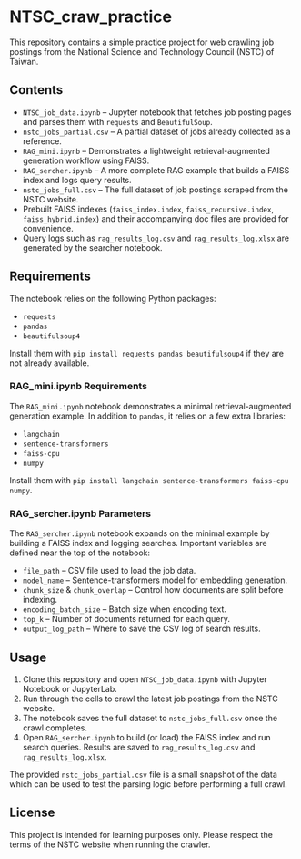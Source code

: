 # NTSC_craw_practice

This repository contains a simple practice project for web crawling job postings from the National Science and Technology Council (NSTC) of Taiwan.

## Contents

- `NTSC_job_data.ipynb` – Jupyter notebook that fetches job posting pages and parses them with `requests` and `BeautifulSoup`.
- `nstc_jobs_partial.csv` – A partial dataset of jobs already collected as a reference.
- `RAG_mini.ipynb` – Demonstrates a lightweight retrieval-augmented generation workflow using FAISS.
- `RAG_sercher.ipynb` – A more complete RAG example that builds a FAISS index and logs query results.
- `nstc_jobs_full.csv` – The full dataset of job postings scraped from the NSTC website.
- Prebuilt FAISS indexes (`faiss_index.index`, `faiss_recursive.index`, `faiss_hybrid.index`) and their accompanying doc files are provided for convenience.
- Query logs such as `rag_results_log.csv` and `rag_results_log.xlsx` are generated by the searcher notebook.

## Requirements

The notebook relies on the following Python packages:

- `requests`
- `pandas`
- `beautifulsoup4`

Install them with `pip install requests pandas beautifulsoup4` if they are not already available.

### RAG_mini.ipynb Requirements

The `RAG_mini.ipynb` notebook demonstrates a minimal retrieval-augmented generation example. In addition to `pandas`, it relies on a few extra libraries:

- `langchain`
- `sentence-transformers`
- `faiss-cpu`
- `numpy`

Install them with `pip install langchain sentence-transformers faiss-cpu numpy`.

### RAG_sercher.ipynb Parameters

The `RAG_sercher.ipynb` notebook expands on the minimal example by building a FAISS index and logging searches.
Important variables are defined near the top of the notebook:

- `file_path` – CSV file used to load the job data.
- `model_name` – Sentence-transformers model for embedding generation.
- `chunk_size` & `chunk_overlap` – Control how documents are split before indexing.
- `encoding_batch_size` – Batch size when encoding text.
- `top_k` – Number of documents returned for each query.
- `output_log_path` – Where to save the CSV log of search results.

## Usage

1. Clone this repository and open `NTSC_job_data.ipynb` with Jupyter Notebook or JupyterLab.
2. Run through the cells to crawl the latest job postings from the NSTC website.
3. The notebook saves the full dataset to `nstc_jobs_full.csv` once the crawl completes.
4. Open `RAG_sercher.ipynb` to build (or load) the FAISS index and run search queries. Results are saved to `rag_results_log.csv` and `rag_results_log.xlsx`.

The provided `nstc_jobs_partial.csv` file is a small snapshot of the data which can be used to test the parsing logic before performing a full crawl.

## License

This project is intended for learning purposes only. Please respect the terms of the NSTC website when running the crawler.
